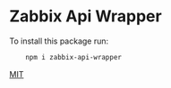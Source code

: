 # Zabbix Api Wrapper

To install this package run: 

```sh
    npm i zabbix-api-wrapper
```

[MIT](./LISENCE)